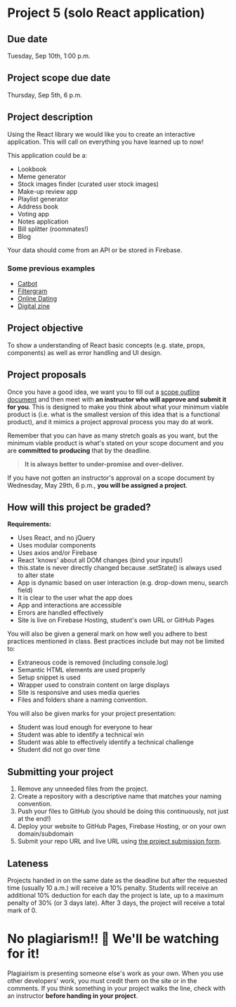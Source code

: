 # Project 5 (solo React application)
## Due date
Tuesday, Sep 10th, 1:00 p.m.

## Project scope due date
Thursday, Sep 5th, 6 p.m.

## Project description
Using the React library we would like you to create an interactive application. This will call on everything you have learned up to now!

This application could be a:

* Lookbook 
* Meme generator
* Stock images finder (curated user stock images)
* Make-up review app
* Playlist generator  
* Address book
* Voting app
* Notes application
* Bill splitter (roommates!)
* Blog

Your data should come from an API or be stored in Firebase.

### Some previous examples
* [Catbot](https://catbot-29276.firebaseapp.com/)
* [Filtergram](https://filtergram-62c8d.firebaseapp.com/)
* [Online Dating](http://onlinedating.esmecodes.com/)
* [Digital zine](http://www.ritasolo.com/digitalzine/)

## Project objective
To show a understanding of React basic concepts (e.g. state, props, components) as well as error handling and UI design. 

## Project proposals
Once you have a good idea, we want you to fill out a [scope outline document](https://docs.google.com/forms/d/1t1l591AZadar30FyrURnNQU6XIJ-9bdm62mpJrKEQFk/edit) and then meet with **an instructor who will approve and submit it for you**. This is designed to make you think about what your minimum viable product is (i.e. what is the smallest version of this idea that is a functional product), and it mimics a project approval process you may do at work.

Remember that you can have as many stretch goals as you want, but the minimum viable product is what's stated on your scope document and you are **committed to producing** that by the deadline. 

> **It is always better to under-promise and over-deliver.**

<!--- ### Deployment
(optional) In order to make deploying your app easy use the Firebase hosting features to get your site up online! There is the ability to add a custom domain if you would like, so think about a fun, shareable domain for your application . --->

If you have not gotten an instructor's approval on a scope document by Wednesday, May 29th, 6 p.m., **you will be assigned a project**.

## How will this project be graded?
**Requirements:**
* Uses React, and no jQuery
* Uses modular components
* Uses axios and/or Firebase
* React 'knows' about all DOM changes (bind your inputs!)
* this.state is never directly changed because .setState() is always used to alter state
* App is dynamic based on user interaction (e.g. drop-down menu, search field)
* It is clear to the user what the app does
* App and interactions are accessible
* Errors are handled effectively
* Site is live on Firebase Hosting, student's own URL or GitHub Pages

You will also be given a general mark on how well you adhere to best practices mentioned in class. Best practices include but may not be limited to:
* Extraneous code is removed (including console.log)
* Semantic HTML elements are used properly
* Setup snippet is used    
* Wrapper used to constrain content on large displays
* Site is responsive and uses media queries
* Files and folders share a naming convention.

You will also be given marks for your project presentation:
* Student was loud enough for everyone to hear
* Student was able to identify a technical win
* Student was able to effectively identify a technical challenge
* Student did not go over time

## Submitting your project

1. Remove any unneeded files from the project.
1. Create a repository with a descriptive name that matches your naming convention.
1. Push your files to GitHub (you should be doing this continuously, not just at the end!)
1. Deploy your website to GitHub Pages, Firebase Hosting, or on your own domain/subdomain
1. Submit your repo URL and live URL using [the project submission form](https://forms.gle/FQuAaNeSpbTqbwTT8).


## Lateness
Projects handed in on the same date as the deadline but after the requested time (usually 10 a.m.) will receive a 10% penalty. Students will receive an additional 10% deduction for each day the project is late, up to a maximum penalty of 30% (or 3 days late). After 3 days, the project will receive a total mark of 0.

# No plagiarism!! 👀 We'll be watching for it!
Plagiairism is presenting someone else's work as your own. When you use other developers' work, you must credit them on the site or in the comments. If you think something in your project walks the line, check with an instructor **before handing in your project**.
